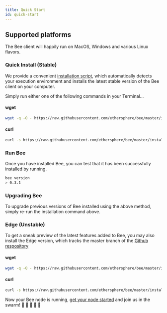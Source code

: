 ```yaml
---
title: Quick Start
id: quick-start
---
```


## Supported platforms

The Bee client will happily run on MacOS, Windows and various Linux flavors.

### Quick Install (Stable)

We provide a convenient [installation script](https://github.com/ethersphere/bee/blob/637b67a8e0a2b15e707f510bb7f49aea4ef6c110/install.sh), which automatically detects your execution environment and installs the latest stable version of the Bee client on your computer.

Simply run either one of the following commands in your Terminal...

#### wget
```sh
wget -q -O - https://raw.githubusercontent.com/ethersphere/bee/master/install.sh | TAG=v0.3.1 bash
```

#### curl
```sh
curl -s https://raw.githubusercontent.com/ethersphere/bee/master/install.sh | TAG=v0.3.1 bash
```

### Run Bee

Once you have installed Bee, you can test that it has been successfully installed by running.

```sh
bee version
> 0.3.1
```

### Upgrading Bee

To upgrade previous versions of Bee installed using the above method, simply re-run the installation command above.

### Edge (Unstable)

To get a sneak preview of the latest features added to Bee, you may also install the Edge version, which tracks the master branch of the [Github respository](https://github.com/ethersphere/bee)

#### wget
```sh
wget -q -O - https://raw.githubusercontent.com/ethersphere/bee/master/install.sh | bash
```

#### curl
```sh
curl -s https://raw.githubusercontent.com/ethersphere/bee/master/install.sh | bash
```

Now your Bee node is running, [get your node started](/docs/getting-started/start-your-node) and join us in the swarm! 🐝 🐝 🐝 🐝 🐝
